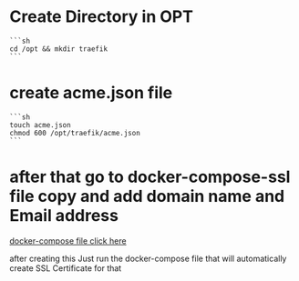 # Create Directory in OPT
    ```sh
    cd /opt && mkdir traefik
    ```
# create acme.json file
    ```sh
    touch acme.json
    chmod 600 /opt/traefik/acme.json
    ```

# after that go to docker-compose-ssl  file copy and add domain name and Email address

 [docker-compose file click here](docs/examples/docker-compose-ssl.yml)

after creating this Just run the docker-compose file that will automatically create SSL Certificate for that
